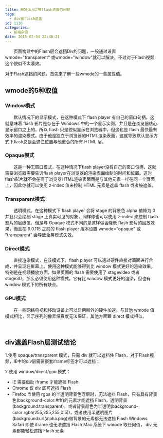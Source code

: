 ```yaml
---
title: 解决div层被flash遮盖的问题
tags:
  - div被flash遮盖
id: 1110
categories:
  - 前端杂货
date: 2015-08-04 22:40:21
---
```


&emsp;&emsp;页面构建中的Flash层会遮挡Div的问题，一般通过设置wmode="transparent" 或wmode="window"就可以解决。不过对于Flash视频这个貌似不太凑效。

对于Flash遮挡的问题，首先来了解一些wmode的一些属性值。

## wmode的5种取值

### Window模式
&emsp;&emsp;默认情况下的显示模式，在这种模式下 flash player 有自己的窗口句柄，这就意味着 flash 影片是存在于 Windows 中的一个显示实例，并且是在浏览器核心显示窗口之上的，所以 flash 只是貌似显示在浏览器中，但这也是 flash 最快最有效率的渲染模式。由于他是独立于浏览器的HTML渲染表面，这就导致默认显示方式下flash总是会遮住位置与他重合的所有 HTML 层。

### Opaque模式
&emsp;&emsp;这是一种无窗口模式，在这种情况下flash player没有自己的窗口句柄，这就需要浏览器需要告诉flash player在浏览器的渲染表面绘制的时间和位置。这时flash影片就不会在高于浏览器HTML渲染表面而是与其他元素一样在同一个页面上，因此你就可以使用 z-index 值来控制 HTML 元素是遮盖 flash 或者被遮盖。

### Transparent模式
&emsp;&emsp;透明模式，在这种模式下 flash player 会将 stage 的背景色 alpha 值降为 0 并且只会绘制 stage 上真实可见的对象，同样你也可以使用 z-index 来控制 flash 影片的层级值，但是与 Opaque 模式不同的是这样做会降低 flash 影片的回放效果，而且在 9.0.115 之前的 flash player 版本设置 wmode="opaque" 或 "transparent" 会导致全屏模式失效。

### Direct模式
&emsp;&emsp;直接渲染模式，在该模式下，flash player 可以通过硬件直接对画面进行合成，并呈现在屏幕上。使用这种模式能够得到比 window 模式更好的渲染效果，特别是在视频播放方面，如果页面的 flash 需要使用了 stagevideo 或者 stage3D，那么必须使用这种模式。它有比 window 模式更好的渲染，但也有 window 模式下的所有缺点。

### GPU模式
&emsp;&emsp;在一些网络电视和移动设备上可以启用额外的硬件加速，与其他 wmode 值模式相比，显示序列的像素保真度无法保证，其他方面跟 direct 模式相似。

&nbsp;

## div遮盖Flash层测试结论

1.使用 opaque/transparent 模式，只需 div 就可以遮挡住 Flash，对于Flash视频，IE中的div层需要嵌套iframe标签才可以遮挡；

2.使用 window/direct/gpu 模式：

* IE 需要借助 iframe 才能遮挡 Flash
* Chrome 仅 div 即可遮挡 Flash
* Firefox 当使用 rgba 的半透明背景色浮层时，无法遮挡 Flash，只有具有背景色(background-color:#fff)的元素才能遮挡 Flash，透明背景(background:transparent)，或者背景颜色为半透明(background-color:rgba(255,255,255,0.5))，或者使用半透明图片(background:url(alpha.png))做背景的元素都无法遮挡 Flash
Windows Safari 即使 iframe 也无法遮挡 Flash
Mac 系统下 wmode 取任何值， div 元素都能轻松遮挡 Flash 元素
&nbsp;